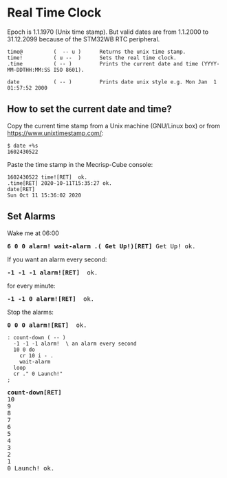 Real Time Clock
===============

Epoch is 1.1.1970 (Unix time stamp). But valid dates are from 1.1.2000
to 31.12.2099 because of the STM32WB RTC peripheral.
```
time@          (  -- u )      Returns the unix time stamp. 
time!          ( u --  )      Sets the real time clock.
.time          ( -- )         Prints the current date and time (YYYY-MM-DDTHH:MM:SS ISO 8601).

date           ( -- )         Prints date unix style e.g. Mon Jan  1 01:57:52 2000
```

How to set the current date and time?
-------------------------------------

Copy the current time stamp from a Unix machine (GNU/Linux box) or from
<https://www.unixtimestamp.com/>:
```
$ date +%s
1602430522
```

Paste the time stamp in the Mecrisp-Cube console:
```
1602430522 time![RET]  ok.
.time[RET] 2020-10-11T15:35:27 ok.
date[RET] 
Sun Oct 11 15:36:02 2020
```

Set Alarms
----------

Wake me at 06:00
<pre>
<b>6 0 0 alarm! wait-alarm .( Get Up!)[RET]</b> Get Up! ok.
</pre>

If you want an alarm every second:
<pre>
<b>-1 -1 -1 alarm![RET]</b>  ok.
</pre>

for every minute:
<pre>
<b>-1 -1 0 alarm![RET]</b>  ok.
</pre>

Stop the alarms:
<pre>
<b>0 0 0 alarm![RET]</b>  ok.
</pre>


```forth
: count-down ( -- )
  -1 -1 -1 alarm!  \ an alarm every second
  10 0 do
    cr 10 i - .
    wait-alarm  
  loop
  cr ." 0 Launch!"
;
```

<pre>
<b>count-down[RET]</b>
10 
9 
8 
7 
6 
5 
4 
3 
2 
1 
0 Launch! ok. 
</pre>
